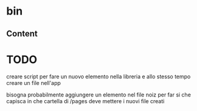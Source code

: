 # bin

## Content

# TODO

creare script per fare un nuovo elemento nella libreria e
allo stesso tempo creare un file nell'app

bisogna probabilmente aggiungere un elemento nel file noiz
per far si che capisca in che cartella di /pages deve
mettere i nuovi file creati
